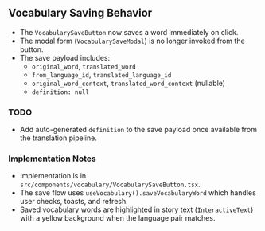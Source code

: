 ## Vocabulary Saving Behavior

- The `VocabularySaveButton` now saves a word immediately on click.
- The modal form (`VocabularySaveModal`) is no longer invoked from the button.
- The save payload includes:
  - `original_word`, `translated_word`
  - `from_language_id`, `translated_language_id`
  - `original_word_context`, `translated_word_context` (nullable)
  - `definition: null`

### TODO

- Add auto-generated `definition` to the save payload once available from the translation pipeline.

### Implementation Notes

- Implementation is in `src/components/vocabulary/VocabularySaveButton.tsx`.
- The save flow uses `useVocabulary().saveVocabularyWord` which handles user checks, toasts, and refresh.
- Saved vocabulary words are highlighted in story text (`InteractiveText`) with a yellow background when the language pair matches.

